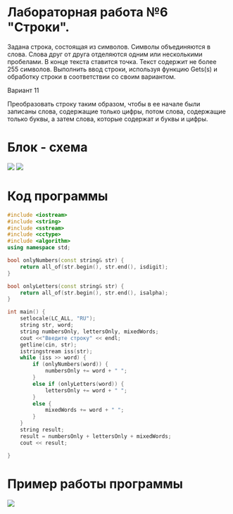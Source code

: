 # **Лабораторная работа №6 "Строки".**

Задана строка, состоящая из символов. Символы
объединяются в слова. Слова друг от друга отделяются
одним или несколькими пробелами. В конце текста ставится
точка. Текст содержит не более 255 символов. Выполнить
ввод строки, используя функцию Gets(s) и обработку
строки в соответствии со своим вариантом.

Вариант 11

Преобразовать строку таким образом, чтобы в ее
начале были записаны слова, содержащие только цифры,
потом слова, содержащие только буквы, а затем слова,
которые содержат и буквы и цифры.

# Блок - схема
![](https://psv4.userapi.com/c909618/u272768864/docs/d36/20009074d72d/lab_6.png?extra=a1ML7YdcJhJ9U4PbiKFOWdPWpkrKI5HTmYaP-70SixrVpBSp-RH-iO6FrYYE4VKUtidGu8maUHo4kZMENPzV1o1UBlhA9oNxkSB7mmqneyM_pzPU6FpPkW-zeCdYxZkyTTeShcj-zqIED8vzQksAQQX8zQ)
![](https://sun9-18.userapi.com/impg/2t1KgPzEYMGgRMaCu3s-FeGUaGv0YaNJCEzy2A/cqGwYe_fBc0.jpg?size=736x626&quality=95&sign=34ab1183eac340ba23e46f9d51bca34f&type=album)

# Код программы 
```cpp
#include <iostream>
#include <string>
#include <sstream>
#include <cctype>
#include <algorithm>
using namespace std;

bool onlyNumbers(const string& str) {
	return all_of(str.begin(), str.end(), isdigit);
}

bool onlyLetters(const string& str) {
	return all_of(str.begin(), str.end(), isalpha);
}

int main() {
	setlocale(LC_ALL, "RU");
	string str, word;
	string numbersOnly, lettersOnly, mixedWords;
	cout <<"Введите строку" << endl;
	getline(cin, str);
	istringstream iss(str);
	while (iss >> word) {
		if (onlyNumbers(word)) {
			numbersOnly += word + " ";
		}
		else if (onlyLetters(word)) {
			lettersOnly += word + " ";
		}
		else {
			mixedWords += word + " ";
		}
	}
	string result;
	result = numbersOnly + lettersOnly + mixedWords;
	cout << result;

}
```
# Пример работы программы
![](https://sun9-41.userapi.com/impg/dmZ6lXlfCVMZ_a36MIakxI0TGf8hnOFeqgaPgQ/VkH91NcTcGY.jpg?size=397x102&quality=96&sign=818808baed73c8c6f800c86a7a3d71d8&type=album)

